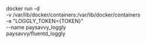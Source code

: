 docker run -d \
  -v /var/lib/docker/containers:/var/lib/docker/containers \
  -e "LOGGLY_TOKEN={TOKEN}" \
  --name paysavvy_loggly \
  paysavvy/fluentd_loggly